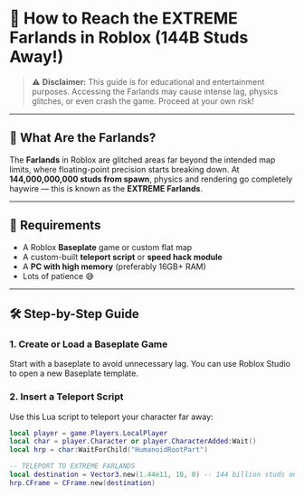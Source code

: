 # 🌌 How to Reach the EXTREME Farlands in Roblox (144B Studs Away!)

> ⚠️ **Disclaimer:** This guide is for educational and entertainment purposes. Accessing the Farlands may cause intense lag, physics glitches, or even crash the game. Proceed at your own risk!

---

## 🧭 What Are the Farlands?

The **Farlands** in Roblox are glitched areas far beyond the intended map limits, where floating-point precision starts breaking down. At **144,000,000,000 studs from spawn**, physics and rendering go completely haywire — this is known as the **EXTREME Farlands**.

---

## 🔧 Requirements

- A Roblox **Baseplate** game or custom flat map  
- A custom-built **teleport script** or **speed hack module**  
- A **PC with high memory** (preferably 16GB+ RAM)
- Lots of patience 😅

---

## 🛠️ Step-by-Step Guide

### 1. **Create or Load a Baseplate Game**
Start with a baseplate to avoid unnecessary lag. You can use Roblox Studio to open a new Baseplate template.

### 2. **Insert a Teleport Script**

Use this Lua script to teleport your character far away:

```lua
local player = game.Players.LocalPlayer
local char = player.Character or player.CharacterAdded:Wait()
local hrp = char:WaitForChild("HumanoidRootPart")

-- TELEPORT TO EXTREME FARLANDS
local destination = Vector3.new(1.44e11, 10, 0) -- 144 billion studs on the X axis
hrp.CFrame = CFrame.new(destination)
